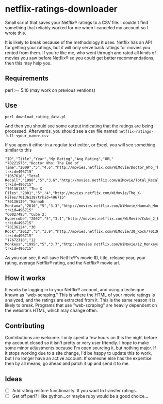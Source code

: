 netflix-ratings-downloader
==========================

Small script that saves your Netflix® ratings to a CSV file. I couldn't find something that reliably worked for me when I canceled my account so I wrote this.

It is likely to break because of the methodology it uses. Netflix has an API for getting your ratings, but it will only serve back ratings for movies you rented from them. If you're like me, who went through and rated all kinds of movies you saw before Netflix® so you could get better recommendations, then this may help you.

Requirements
------------
perl >= 5.10 (may work on previous versions)

Use
---

```
perl download_rating_data.pl
```
And then you should see some output indicating that the ratings are being processed. Afterwards, you should see a csv file named `netflix-ratings-full-<your_name>.csv`

If you open it either in a regular text editor, or Excel, you will see something similar to this

```
"ID","Title","Year","My Rating","Avg Rating","URL"
"70221573","Doctor Who: The End of Time","2009","5","4.6","http://movies.netflix.com/WiMovie/Doctor_Who_The_End_of_Time/70221573?trkid=496715"
"1057618","Total Recall","1990","5","3.6","http://movies.netflix.com/WiMovie/Total_Recall/1057618?trkid=496715"
"70136138","The X-Files","2001","5","4","http://movies.netflix.com/WiMovie/The_X-Files/70136138?trkid=496715"
"70136139","Hannah Montana","2010","5","3.3","http://movies.netflix.com/WiMovie/Hannah_Montana/70136139?trkid=496715"
"60027493","Cube 2: Hypercube","2002","5","3.1","http://movies.netflix.com/WiMovie/Cube_2_Hypercube/60027493?trkid=496715"
"70136124","30 Rock","2012","5","3.9","http://movies.netflix.com/WiMovie/30_Rock/70136124?trkid=496715"
"17672318","12 Monkeys","1995","5","3.7","http://movies.netflix.com/WiMovie/12_Monkeys/17672318?trkid=496715"
```

As you can see, it will save Netflix®'s movie ID, title, release year, your rating, average Netflix® rating, and the Netflix® movie url.

How it works
------------
It works by logging in to your Netflix® account, and using a technique known as "web-scraping." This is where the HTML of your movie ratings is analyzed, and the ratings are extracted from it. This is the same reason it is likely to break. Programs that use "web-scraping" are heavily dependent on the website's HTML, which may change often.

Contributing
------------
Contributions are welcome. I only spent a few hours on this the night before my account closed so it isn't pretty or very user friendly. I hope to make some minor adjustments because I'm open sourcing it, but nothing major. If it stops working due to a site change, I'd be happy to update this to work, but I no longer have an active account. If someone else has the expertise then by all means, go ahead and patch it up and send it to me.

Ideas
-----
- [ ] Add rating restore functionality. If you want to transfer ratings.
- [ ] Get off perl? I like python...or maybe ruby would be a good choice...
